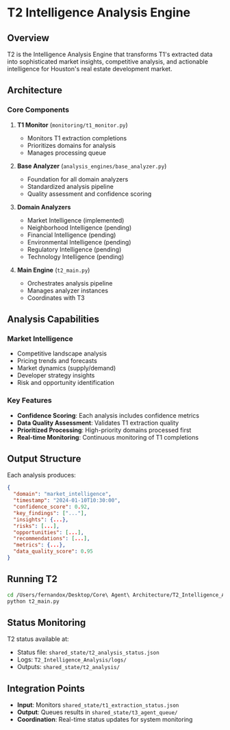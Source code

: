 # T2 Intelligence Analysis Engine

## Overview
T2 is the Intelligence Analysis Engine that transforms T1's extracted data into sophisticated market insights, competitive analysis, and actionable intelligence for Houston's real estate development market.

## Architecture

### Core Components

1. **T1 Monitor** (`monitoring/t1_monitor.py`)
   - Monitors T1 extraction completions
   - Prioritizes domains for analysis
   - Manages processing queue

2. **Base Analyzer** (`analysis_engines/base_analyzer.py`)
   - Foundation for all domain analyzers
   - Standardized analysis pipeline
   - Quality assessment and confidence scoring

3. **Domain Analyzers**
   - Market Intelligence (implemented)
   - Neighborhood Intelligence (pending)
   - Financial Intelligence (pending)
   - Environmental Intelligence (pending)
   - Regulatory Intelligence (pending)
   - Technology Intelligence (pending)

4. **Main Engine** (`t2_main.py`)
   - Orchestrates analysis pipeline
   - Manages analyzer instances
   - Coordinates with T3

## Analysis Capabilities

### Market Intelligence
- Competitive landscape analysis
- Pricing trends and forecasts
- Market dynamics (supply/demand)
- Developer strategy insights
- Risk and opportunity identification

### Key Features
- **Confidence Scoring**: Each analysis includes confidence metrics
- **Data Quality Assessment**: Validates T1 extraction quality
- **Prioritized Processing**: High-priority domains processed first
- **Real-time Monitoring**: Continuous monitoring of T1 completions

## Output Structure

Each analysis produces:
```json
{
  "domain": "market_intelligence",
  "timestamp": "2024-01-10T10:30:00",
  "confidence_score": 0.92,
  "key_findings": ["..."],
  "insights": {...},
  "risks": [...],
  "opportunities": [...],
  "recommendations": [...],
  "metrics": {...},
  "data_quality_score": 0.95
}
```

## Running T2

```bash
cd /Users/fernandox/Desktop/Core\ Agent\ Architecture/T2_Intelligence_Analysis
python t2_main.py
```

## Status Monitoring

T2 status available at:
- Status file: `shared_state/t2_analysis_status.json`
- Logs: `T2_Intelligence_Analysis/logs/`
- Outputs: `shared_state/t2_analysis/`

## Integration Points

- **Input**: Monitors `shared_state/t1_extraction_status.json`
- **Output**: Queues results in `shared_state/t3_agent_queue/`
- **Coordination**: Real-time status updates for system monitoring